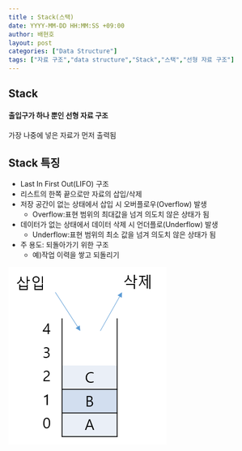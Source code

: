 ```yaml
---
title : Stack(스택)
date: YYYY-MM-DD HH:MM:SS +09:00
author: 배현호
layout: post
categories: ["Data Structure"]
tags: ["자료 구조","data structure","Stack","스택","선형 자료 구조"]
---
```


## Stack
#### 출입구가 하나 뿐인 선형 자료 구조
가장 나중에 넣은 자료가 먼저 출력됨

## Stack 특징
- Last In First Out(LIFO) 구조
- 리스트의 한쪽 끝으로만 자료의 삽입/삭제
- 저장 공간이 없는 상태에서 삽입 시 오버플로우(Overflow) 발생
  - Overflow:표현 범위의 최대값을 넘겨 의도치 않은 상태가 됨
- 데이터가 없는 상태에서 데이터 삭제 시 언더플로(Underflow) 발생
  - Underflow:표현 범위의 최소 값을 넘겨 의도치 않은 상태가 됨
- 주 용도: 되돌아가기 위한 구조
  - 예)작업 이력을 쌓고 되돌리기

![img.png](../../assets/images/post/dataStructure/2024-11-04-stack/stack%20예시.png)